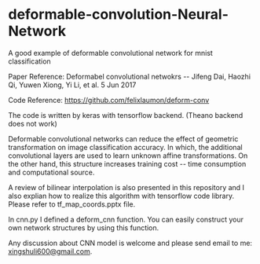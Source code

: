 # deformable-convolution-Neural-Network
A good example of deformable convolutional network for mnist classification


Paper Reference: Deformabel convolutional netwokrs -- Jifeng Dai, Haozhi Qi, Yuwen Xiong, Yi Li, et al. 5 Jun 2017


Code Reference: https://github.com/felixlaumon/deform-conv

The code is written by keras with tensorflow backend. (Theano backend does not work)


Deformable convolutional networks can reduce the effect of geometric transformation on image classification accuracy. In which,  the additional convolutional layers are used to learn unknown affine transformations. On the other hand, this structure increases training cost -- time consumption and computational source.


A review of bilinear interpolation is also presented in this repository and I also explian how to realize this algorithm with tensorflow code library. Please refer to tf_map_coords.pptx file.


In cnn.py I defined a deform_cnn function. You can easily construct your own network structures by using this function.

Any discussion about CNN model is welcome and please send email to me: xingshuli600@gmail.com.
